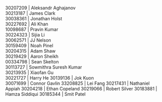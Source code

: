 30207209 | Aleksandr Aghajanov  
30213187 | James Clark  
30038361 | Jonathan Holst  
30227692 | Ali Khan  
10098687 | Pravin Kumar  
30224323 | Sijia Li  
30062571 | JJ Nelson  
30159409 | Noah Pinel  
30204315 | Adam Shaw  
30219429 | Aaron Sheikh  
00334798 | Sean Skelton  
30113727 | Sowmithra Suresh Kumar  
30213935 | Xiaofan Gu   
30221727 | Harry He 
30139136 | Jok Kuon  
30071699 | Connor Gavlin 
33208825 | Lei Fang 
30217431 | Nathaniel Appiah 
30204218 | Ethan Copeland 
30219066 | Robert Silver 
30183881 | Hamza Siddiqui 
30185344 | Smit Patel 